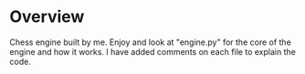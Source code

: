 # Overview
Chess engine built by me. Enjoy and look at "engine.py" for the core of the engine and how it works. 
I have added comments on each file to explain the code. 


